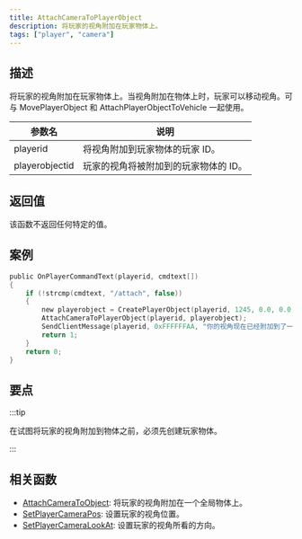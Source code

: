 ```yaml
---
title: AttachCameraToPlayerObject
description: 将玩家的视角附加在玩家物体上。
tags: ["player", "camera"]
---
```


## 描述

将玩家的视角附加在玩家物体上。当视角附加在物体上时，玩家可以移动视角。可与 MovePlayerObject 和 AttachPlayerObjectToVehicle 一起使用。

| 参数名         | 说明                                  |
| -------------- | ------------------------------------- |
| playerid       | 将视角附加到玩家物体的玩家 ID。       |
| playerobjectid | 玩家的视角将被附加到的玩家物体的 ID。 |

## 返回值

该函数不返回任何特定的值。

## 案例

```c
public OnPlayerCommandText(playerid, cmdtext[])
{
    if (!strcmp(cmdtext, "/attach", false))
    {
        new playerobject = CreatePlayerObject(playerid, 1245, 0.0, 0.0, 3.0, 0.0, 0.0, 0.0);
        AttachCameraToPlayerObject(playerid, playerobject);
        SendClientMessage(playerid, 0xFFFFFFAA, "你的视角现在已经附加到了一个物体上。");
        return 1;
    }
    return 0;
}
```

## 要点

:::tip

在试图将玩家的视角附加到物体之前，必须先创建玩家物体。

:::

## 相关函数

- [AttachCameraToObject](AttachCameraToObject): 将玩家的视角附加在一个全局物体上。
- [SetPlayerCameraPos](SetPlayerCameraPos): 设置玩家的视角位置。
- [SetPlayerCameraLookAt](SetPlayerCameraLookAt): 设置玩家的视角所看的方向。
